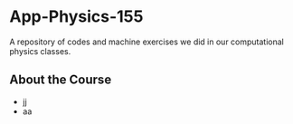 # App-Physics-155
A repository of codes and machine exercises we did in our computational physics classes. 

## About the Course
- jj
- aa
